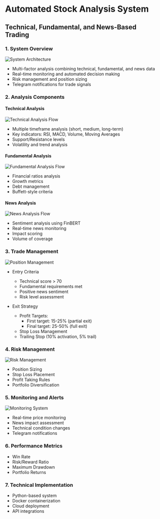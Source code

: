 # Automated Stock Analysis System
## Technical, Fundamental, and News-Based Trading

### 1. System Overview
![System Architecture](diagrams/system_architecture.png)
- Multi-factor analysis combining technical, fundamental, and news data
- Real-time monitoring and automated decision making
- Risk management and position sizing
- Telegram notifications for trade signals

### 2. Analysis Components
#### Technical Analysis
![Technical Analysis Flow](diagrams/technical_flow.png)
- Multiple timeframe analysis (short, medium, long-term)
- Key indicators: RSI, MACD, Volume, Moving Averages
- Support/Resistance levels
- Volatility and trend analysis

#### Fundamental Analysis
![Fundamental Analysis Flow](diagrams/fundamental_flow.png)
- Financial ratios analysis
- Growth metrics
- Debt management
- Buffett-style criteria

#### News Analysis
![News Analysis Flow](diagrams/news_flow.png)
- Sentiment analysis using FinBERT
- Real-time news monitoring
- Impact scoring
- Volume of coverage

### 3. Trade Management
![Position Management](diagrams/position_management.png)
- Entry Criteria
  * Technical score > 70
  * Fundamental requirements met
  * Positive news sentiment
  * Risk level assessment

- Exit Strategy
  * Profit Targets:
    - First target: 15-25% (partial exit)
    - Final target: 25-50% (full exit)
  * Stop Loss Management
  * Trailing Stop (10% activation, 5% trail)

### 4. Risk Management
![Risk Management](diagrams/risk_management.png)
- Position Sizing
- Stop Loss Placement
- Profit Taking Rules
- Portfolio Diversification

### 5. Monitoring and Alerts
![Monitoring System](diagrams/monitoring_system.png)
- Real-time price monitoring
- News impact assessment
- Technical condition changes
- Telegram notifications

### 6. Performance Metrics
- Win Rate
- Risk/Reward Ratio
- Maximum Drawdown
- Portfolio Returns

### 7. Technical Implementation
- Python-based system
- Docker containerization
- Cloud deployment
- API integrations 